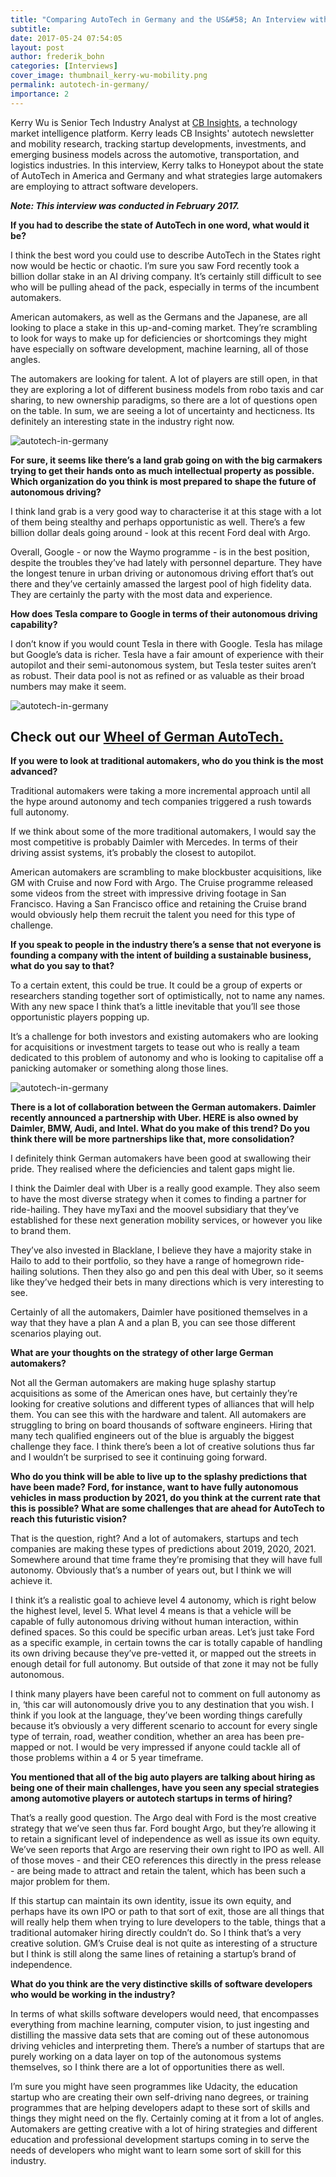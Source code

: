 ```yaml
---
title: "Comparing AutoTech in Germany and the US&#58; An Interview with Kerry Wu, CB Insights."
subtitle:
date: 2017-05-24 07:54:05
layout: post
author: frederik_bohn
categories: [Interviews]
cover_image: thumbnail_kerry-wu-mobility.png
permalink: autotech-in-germany/
importance: 2
---
```


Kerry Wu is Senior Tech Industry Analyst at [CB Insights](https://www.cbinsights.com/), a technology market intelligence platform. Kerry  leads CB Insights' autotech newsletter and mobility research, tracking startup developments, investments, and emerging business models across the automotive, transportation, and logistics industries. In this interview, Kerry talks to Honeypot about the state of AutoTech in America and Germany and what strategies large automakers are employing to attract software developers.

<!--more--> 


***Note: This interview was conducted in February 2017.*** 

**If you had to describe the state of AutoTech in one word, what would it be?**

I think the best word you could use to describe AutoTech in the States right now would be hectic or chaotic. I’m sure you saw Ford recently took a billion dollar stake in an AI driving company. It’s certainly still difficult to see who will be pulling ahead of the pack, especially in terms of the incumbent automakers. 

American automakers, as well as the Germans and the Japanese, are all looking to place a stake in this up-and-coming market. They’re scrambling to look for ways to make up for deficiencies or shortcomings they might have especially on software development, machine learning, all of those angles. 

The automakers are looking for talent. A lot of players are still open, in that they are exploring a lot of different business models from robo taxis and car sharing, to new ownership paradigms, so there are a lot of questions open on the table. In sum, we are seeing a lot of uncertainty and hecticness. Its definitely an interesting state in the industry right now.

![autotech-in-germany](/_assets/images/2-auto-tech-deal-share-global-2016.png)

**For sure, it seems like there’s a land grab going on with the big carmakers trying to get their hands onto as much intellectual property as possible.  Which organization do you think is most prepared to shape the future of autonomous driving?** 

I think land grab is a very good way to characterise it at this stage with a lot of them being stealthy and perhaps opportunistic as well. There’s a few billion dollar deals going around - look at this recent Ford deal with Argo. 

Overall, Google - or now the Waymo programme - is in the best position, despite the troubles they’ve had lately with personnel departure. They have the longest tenure in urban driving or autonomous driving effort that’s out there and they’ve certainly amassed the largest pool of high fidelity data. They are certainly the party with the most data and experience.

**How does Tesla compare to Google in terms of their autonomous driving capability?** 

I don’t know if you would count Tesla in there with Google. Tesla has milage but Google’s data is richer.  Tesla have a fair amount of experience with their autopilot and their semi-autonomous system, but Tesla tester suites aren’t as robust. Their data pool is not as refined or as valuable as their broad numbers may make it seem.


![autotech-in-germany](/assets/images/mobility-wheel.png)
## Check out our [Wheel of German AutoTech.](https://autotechmap.honeypot.io/)


**If you were to look at traditional automakers, who do you think is the most advanced?**

Traditional automakers were taking a more incremental approach until all the hype around autonomy and tech companies triggered a rush towards full autonomy. 

If we think about some of the more traditional automakers, I would say the most competitive is probably Daimler with Mercedes. In terms of their driving assist systems, it’s probably the closest to autopilot. 

American automakers are scrambling to make blockbuster acquisitions, like GM with Cruise and now Ford with Argo. The Cruise programme released some videos from the street with impressive driving footage in San Francisco. Having a San Francisco office and retaining the Cruise brand would obviously help them recruit the talent you need for this type of challenge.


**If you speak to people in the industry there’s a sense that not everyone is founding a company with the intent of building a sustainable business, what do you say to that?**

To a certain extent, this could be true. It could be a group of experts or researchers standing together sort of optimistically, not to name any names. With any new space I think that’s a little inevitable that you’ll see those opportunistic players popping up. 

It’s a challenge for both investors and existing automakers who are looking for acquisitions or investment targets to tease out who is really a team dedicated to this problem of autonomy and who is looking to capitalise off a panicking automaker or something along those lines. 

![autotech-in-germany](/assets/images/_2-auto-tech-deal-share-global-2016.png)

**There is a lot of collaboration between the German automakers. Daimler recently announced a partnership with Uber. HERE is also owned by Daimler, BMW, Audi, and Intel. What do you make of this trend? Do you think there will be more partnerships like that, more consolidation?** 
  
I definitely think German automakers have been good at swallowing their pride. They realised where the deficiencies and talent gaps might lie. 

I think the Daimler deal with Uber is a really good example. They also seem to have the most diverse strategy when it comes to finding a partner for ride-hailing. They have myTaxi and the moovel subsidiary that they’ve established for these next generation mobility services, or however you like to brand them. 

They’ve also invested in Blacklane, I believe they have a majority stake in Hailo to add to their portfolio, so they have a range of homegrown ride-hailing solutions. Then they also go and pen this deal with Uber, so it seems like they’ve hedged their bets in many directions which is very interesting to see.  

Certainly of all the automakers, Daimler have positioned themselves in a way that they have a plan A and a plan B, you can see those different scenarios playing out. 

**What are your thoughts on the strategy of other large German automakers?** 

Not all the German automakers are making huge splashy startup acquisitions as some of the American ones have, but certainly they’re looking for creative solutions and different types of alliances that will help them. You can see this with the hardware and talent. All automakers are struggling to bring on board thousands of software engineers. Hiring that many tech qualified engineers out of the blue is arguably the biggest challenge they face. I think there’s been a lot of creative solutions thus far and I wouldn’t be surprised to see it continuing going forward.

**Who do you think will be able to live up to the splashy predictions that have been made? Ford, for instance, want to have fully autonomous vehicles in mass production by 2021, do you think at the current rate that this is possible? What are some challenges that are ahead for AutoTech to reach this futuristic vision?**

That is the question, right? And a lot of automakers, startups and tech companies are making these types of predictions about 2019, 2020, 2021. Somewhere around that time frame they’re promising that they will have full autonomy.  Obviously that’s a number of years out, but I think we will achieve it. 

I think it’s a realistic goal to achieve level 4 autonomy, which is right below the highest level, level 5. What level 4 means is that a vehicle will be capable of fully autonomous driving without human interaction, within defined spaces. So this could be specific urban areas. Let’s just take Ford as a specific example, in certain towns the car is totally capable of handling its own driving because they’ve pre-vetted it, or mapped out the streets in enough detail for full autonomy. But outside of that zone it may not be fully autonomous.

I think many players have been careful not to comment on full autonomy as in, ‘this car will autonomously drive you to any destination that you wish. I think if you look at the language, they’ve been wording things carefully because it’s obviously a very different scenario to account for every single type of terrain, road, weather condition, whether an area has been pre-mapped or not. I would be very impressed if anyone could tackle all of those problems within a 4 or 5 year timeframe. 

**You mentioned that all of the big auto players are talking about hiring as being one of their main challenges, have you seen any special strategies among automotive players or autotech startups in terms of hiring?**

That’s a really good question. The Argo deal with Ford is the most creative strategy that we’ve seen thus far. Ford bought Argo, but they’re allowing it to retain a significant level of independence as well as issue its own equity. We’ve seen reports that Argo are reserving their own right to IPO as well. All of those moves - and their CEO references this directly in the press release - are being made to attract and retain the talent, which has been such a major problem for them.

If this startup can maintain its own identity, issue its own equity, and perhaps have its own IPO or path to that sort of exit, those are all things that will really help them when trying to lure developers to the table, things that a traditional automaker hiring directly couldn’t do. So I think that’s a very creative solution. GM’s Cruise deal is not quite as interesting of a structure but I think is still along the same lines of retaining a startup’s brand of independence.

**What do you think are the very distinctive skills of software developers who would be working in the industry?**

In terms of what skills software developers would need, that encompasses everything from machine learning, computer vision, to just ingesting and distilling the massive data sets that are coming out of these autonomous driving vehicles and interpreting them. There’s a number of startups that are purely working on a data layer on top of the autonomous systems themselves, so I think there are a lot of opportunities there as well. 

I’m sure you might have seen programmes like Udacity, the education startup who are creating their own self-driving nano degrees, or training programmes that are helping developers adapt to these sort of skills and things they might need on the fly. Certainly coming at it from a lot of angles. Automakers are getting creative with a lot of hiring strategies and different education and professional development startups coming in to serve the needs of developers who might want to learn some sort of skill for this industry. 

